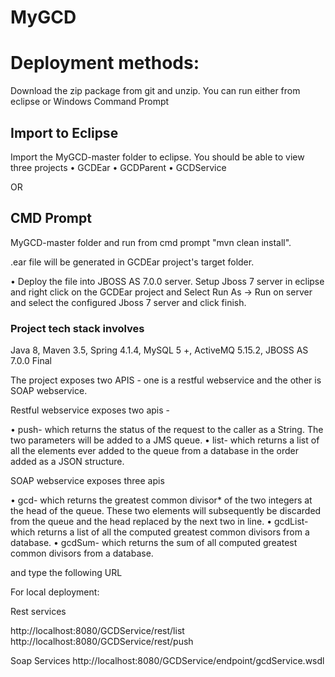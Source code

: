 # MyGCD

# Deployment methods:

Download the zip package from git and unzip. You can run either from eclipse or Windows Command Prompt

## Import to Eclipse

Import the MyGCD-master folder to eclipse. You should be able to view three projects
• GCDEar
• GCDParent
• GCDService

OR

## CMD Prompt

MyGCD-master folder and run from cmd prompt "mvn clean install".

.ear file will be generated in GCDEar project's target folder.

• Deploy the file into JBOSS AS 7.0.0 server. Setup Jboss 7 server in eclipse and right click on the GCDEar project and 
Select Run As -> Run on server and select the configured Jboss 7 server and click finish.

### Project tech stack involves 

Java 8,
Maven 3.5,
Spring 4.1.4,
MySQL 5 +,
ActiveMQ 5.15.2,
JBOSS AS 7.0.0 Final

The project exposes two APIS - one is a restful webservice and the other is SOAP webservice.

Restful webservice exposes two apis - 

•	push-	which returns the status of the request to the caller as a String. The two parameters will be added to a JMS queue.
• list-	which returns a list of all the elements ever added to the queue from a database in the order added as a JSON structure. 

SOAP webservice exposes three apis

•	gcd- which returns the greatest common divisor* of the two integers at the head of the queue. These two elements will subsequently be discarded from the queue and the head replaced by the next two in line.
•	gcdList- which returns a list of all the computed greatest common divisors from a database. 
•	gcdSum- which returns the sum of all computed greatest common divisors from a database.

and type the following URL

For local deployment:

Rest services

http://localhost:8080/GCDService/rest/list
http://localhost:8080/GCDService/rest/push

Soap Services
http://localhost:8080/GCDService/endpoint/gcdService.wsdl

